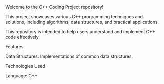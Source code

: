 Welcome to the C++ Coding Project repository! 

This project showcases various C++ programming techniques and solutions, including algorithms, data structures, and practical applications.

This repository is intended to help users understand and implement C++ code effectively.

Features:

Data Structures: Implementations of common data structures.

Technologies Used

Language: C++
